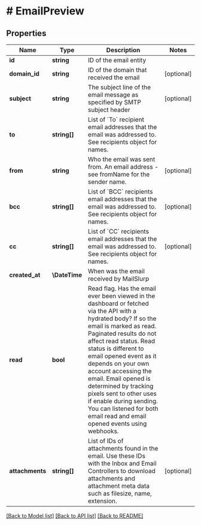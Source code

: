 # # EmailPreview

## Properties

Name | Type | Description | Notes
------------ | ------------- | ------------- | -------------
**id** | **string** | ID of the email entity |
**domain_id** | **string** | ID of the domain that received the email | [optional]
**subject** | **string** | The subject line of the email message as specified by SMTP subject header | [optional]
**to** | **string[]** | List of &#x60;To&#x60; recipient email addresses that the email was addressed to. See recipients object for names. |
**from** | **string** | Who the email was sent from. An email address - see fromName for the sender name. | [optional]
**bcc** | **string[]** | List of &#x60;BCC&#x60; recipients email addresses that the email was addressed to. See recipients object for names. | [optional]
**cc** | **string[]** | List of &#x60;CC&#x60; recipients email addresses that the email was addressed to. See recipients object for names. | [optional]
**created_at** | **\DateTime** | When was the email received by MailSlurp |
**read** | **bool** | Read flag. Has the email ever been viewed in the dashboard or fetched via the API with a hydrated body? If so the email is marked as read. Paginated results do not affect read status. Read status is different to email opened event as it depends on your own account accessing the email. Email opened is determined by tracking pixels sent to other uses if enable during sending. You can listened for both email read and email opened events using webhooks. |
**attachments** | **string[]** | List of IDs of attachments found in the email. Use these IDs with the Inbox and Email Controllers to download attachments and attachment meta data such as filesize, name, extension. | [optional]

[[Back to Model list]](../../README#models) [[Back to API list]](../../README#endpoints) [[Back to README]](../../README)
